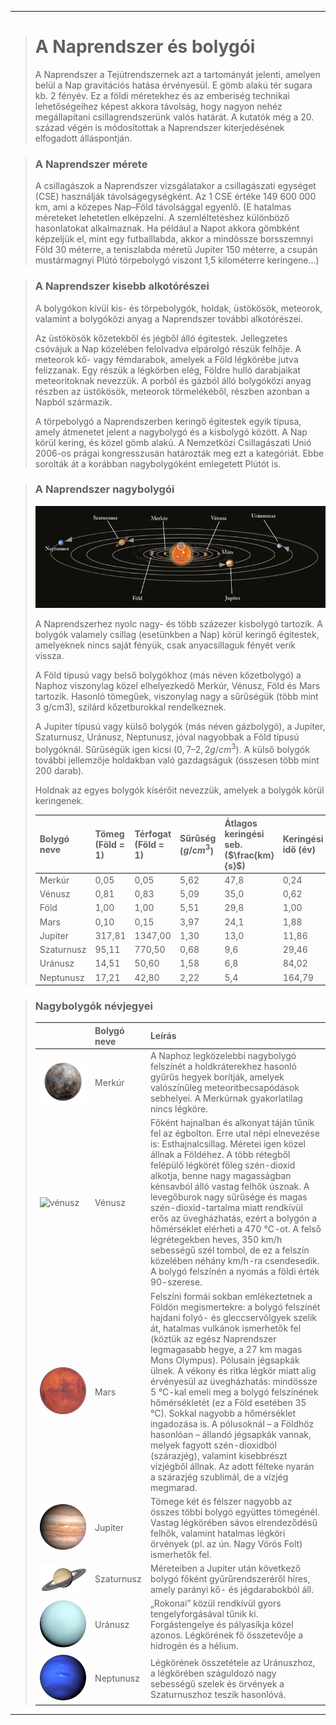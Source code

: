 
---

> # A Naprendszer és bolygói
>
> A Naprendszer a Tejútrendszernek azt a tartományát jelenti, amelyen belül a Nap gravitációs hatása érvényesül. E gömb alakú tér sugara kb. 2 fényév. Ez a földi méretekhez és az emberiség technikai lehetőségeihez képest akkora távolság, hogy nagyon nehéz megállapítani csillagrendszerünk valós határát. A kutatók még a 20. század végén is módosítottak a Naprendszer kiterjedésének elfogadott álláspontján. 

> ### A Naprendszer mérete
>
> A csillagászok a Naprendszer vizsgálatakor a csillagászati egységet (CSE) használják távolságegységként. Az 1 CSE értéke 149 600 000 km, ami a közepes Nap–Föld távolsággal egyenlő. (E hatalmas méreteket lehetetlen elképzelni. A szemléltetéshez különböző hasonlatokat alkalmaznak. Ha például a Napot akkora gömbként képzeljük el, mint egy futballlabda, akkor a mindössze borsszemnyi Föld 30 méterre, a teniszlabda méretű Jupiter 150 méterre, a csupán mustármagnyi Plútó törpebolygó viszont 1,5 kilométerre keringene…)

> ### A Naprendszer kisebb alkotórészei
>
> A bolygókon kívül kis- és törpebolygók, holdak, üstökösök, meteorok, valamint a bolygóközi anyag a Naprendszer további alkotórészei.
>
> Az üstökösök kőzetekből és jégből álló égitestek. Jellegzetes csóvájuk a Nap közelében felolvadva elpárolgó részük felhője. A meteorok kő- vagy fémdarabok, amelyek a Föld légkörébe jutva felizzanak. Egy részük a légkörben elég, Földre hulló darabjaikat meteoritoknak nevezzük. A porból és gázból álló bolygóközi anyag részben az üstökösök, meteorok törmelékéből, részben azonban a Napból származik.
>
> A törpebolygó a Naprendszerben keringő égitestek egyik típusa, amely átmenetet jelent a nagybolygó és a kisbolygó között. A Nap körül kering, és közel gömb alakú. A Nemzetközi Csillagászati Unió 2006-os prágai kongresszusán határozták meg ezt a kategóriát. Ebbe sorolták át a korábban nagybolygóként emlegetett Plútót is.

> ### A Naprendszer nagybolygói
>
> ![A naprendszer nagybolygói](../images/foldrajz-a-naprendszer-nagybolygoi.png)
>
> A Naprendszerhez nyolc nagy- és több százezer kisbolygó tartozik. A bolygók valamely csillag (esetünkben a Nap) körül keringő égitestek, amelyeknek nincs saját fényük, csak anyacsillaguk fényét verik vissza.
>
> A Föld típusú vagy belső bolygókhoz (más néven kőzetbolygó) a Naphoz viszonylag közel elhelyezkedő Merkúr, Vénusz, Föld és Mars tartozik. Hasonló tömegűek, viszonylag nagy a sűrűségük (több mint 3 g/cm3), szilárd kőzetburokkal rendelkeznek.
>
> A Jupiter típusú vagy külső bolygók (más néven gázbolygó), a Jupiter, Szaturnusz, Uránusz, Neptunusz, jóval nagyobbak a Föld típusú bolygóknál. Sűrűségük igen kicsi ($0,7–2,2 g/cm^{3}$). A külső bolygók további jellemzője holdakban való gazdagságuk (összesen több mint 200 darab).
>
> Holdnak az egyes bolygók kísérőit nevezzük, amelyek a bolygók körül keringenek.
>
> | Bolygó neve | Tömeg<br>(Föld = 1) | Térfogat<br>(Föld = 1) | Sűrűség<br>($g/cm^{3}$) | Átlagos keringési seb.($\frac{km}{s}$) | Keringési idő (év) | Egyenlítői átmérő (km) | Közepes naptávolság (mill. km) | Holdak száma |
> | :-- | :-- | :-- | :-- | :-- | :-- | :-- | :-- | :-- |
> | Merkúr | 0,05 | 0,05 | 5,62 | 47,8 | 0,24 | 4 480 | 58 | 0 |
> | Vénusz | 0,81 | 0,83 | 5,09 | 35,0 | 0,62 | 12 228 | 108 | 0 |
> | Föld | 1,00 | 1,00 | 5,51 | 29,8 | 1,00 | 12 756 | 150 | 1 |
> | Mars | 0,10 | 0,15 | 3,97 | 24,1 | 1,88 | 6 770 | 228 | 2 |
> | Jupiter | 317,81 | 1347,00 | 1,30 | 13,0 | 11,86 | 140 720 | 778 | 79 |
> | Szaturnusz | 95,11 | 770,50 | 0,68 | 9,6 | 29,46 | 116 820 | 1432 | 82 |
> | Uránusz | 14,51 | 50,60 | 1,58 | 6,8 | 84,02 | 51 800 | 2884 | 27 |
> | Neptunusz | 17,21 | 42,80 | 2,22 | 5,4 | 164,79 | 49 500 |

> ### Nagybolygók névjegyei
>
> |  | Bolygó neve | Leírás |
> | :-- | :-- | :-- |
> | ![merkúr](../images/foldrajz_merkur.png) | Merkúr | A Naphoz legközelebbi nagybolygó felszínét a holdkráterekhez hasonló gyűrűs hegyek borítják, amelyek valószínűleg meteoritbecsapódások sebhelyei. A Merkúrnak gyakorlatilag nincs légköre. |
> | ![vénusz](../images/foldrajz_venus.png) | Vénusz | Főként hajnalban és alkonyat táján tűnik fel az égbolton. Erre utal népi elnevezése is: Esthajnalcsillag. Méretei igen közel állnak a Földéhez. A több rétegből felépülő légkörét főleg szén-dioxid alkotja, benne nagy magasságban kénsavból álló vastag felhők úsznak. A levegőburok nagy sűrűsége és magas szén-dioxid-tartalma miatt rendkívül erős az üvegházhatás, ezért a bolygón a hőmérséklet elérheti a 470 °C-ot. A felső légrétegekben heves, 350 km/h sebességű szél tombol, de ez a felszín közelében néhány km/h-ra csendesedik. A bolygó felszínén a nyomás a földi érték 90-szerese. |
> | ![mars](../images/foldrajz_mars.png) | Mars | Felszíni formái sokban emlékeztetnek a Földön megismertekre: a bolygó felszínét hajdani folyó- és gleccservölgyek szelik át, hatalmas vulkánok ismerhetők fel (köztük az egész Naprendszer legmagasabb hegye, a 27 km magas Mons Olympus). Pólusain jégsapkák ülnek. A vékony és ritka légkör miatt alig érvényesül az üvegházhatás: mindössze 5 °C-kal emeli meg a bolygó felszínének hőmérsékletét (ez a Föld esetében 35 °C). Sokkal nagyobb a hőmérséklet ingadozása is. A pólusoknál – a Földhöz hasonlóan – állandó jégsapkák vannak, melyek fagyott szén-dioxidból (szárazjég), valamint kisebbrészt vízjégből állnak. Az adott félteke nyarán a szárazjég szublimál, de a vízjég megmarad. |
> | ![jupiter](../images/foldrajz_jupiter.png) | Jupiter | Tömege két és félszer nagyobb az összes többi bolygó együttes tömegénél. Vastag légkörében sávos elrendeződésű felhők, valamint hatalmas légköri örvények (pl. az ún. Nagy Vörös Folt) ismerhetők fel. |
> | ![Szaturnusz](../images/foldrajz_szaturnusz.png) | Szaturnusz | Méreteiben a Jupiter után következő bolygó főként gyűrűrendszeréről híres, amely parányi kő- és jégdarabokból áll. |
> | ![uránusz](../images/foldrajz_uranusz.png) | Uránusz | „Rokonai” közül rendkívül gyors tengelyforgásával tűnik ki. Forgástengelye és pályasíkja közel azonos. Légkörének fő összetevője a hidrogén és a hélium. |
> | ![neptunusz](../images/foldrajz_neptunusz.png) | Neptunusz | Légkörének összetétele az Uránuszhoz, a légkörében száguldozó nagy sebességű szelek és örvények a Szaturnuszhoz teszik hasonlóvá. |

---